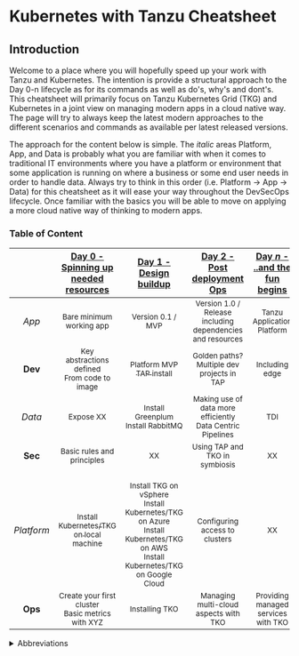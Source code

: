 # Kubernetes with Tanzu Cheatsheet

## Introduction
Welcome to a place where you will hopefully speed up your work with Tanzu and Kubernetes. The intention is provide a structural approach to the Day 0-n lifecycle as for its commands as well as do's, why's and dont's. This cheatsheet will primarily focus on Tanzu Kubernetes Grid (TKG) and Kubernetes in a joint view on managing modern apps in a cloud native way. The page will try to always keep the latest modern approaches to the different scenarios and commands as available per latest released versions.

The approach for the content below is simple. The *italic* areas Platform, App, and Data is probably what you are familiar with when it comes to traditional IT environments where you have a platform or environment that some application is running on where a business or some end user needs in order to handle data. Always try to think in this order (i.e. Platform -> App -> Data) for this cheatsheet as it will ease your way throughout the DevSecOps lifecycle. Once familiar with the basics you will be able to move on applying a more cloud native way of thinking to modern apps.

### Table of Content
| | [Day 0 - Spinning up needed resources](Day%200%20-%20Spinning%20up%20needed%20resources) | [Day 1 - Design buildup](Day%201%20-%20Design%20buildup) | [Day 2 - Post deployment Ops](Day%202%20-%20Post%20deployment%20Ops)| [Day *n* - ..and the fun begins](Day%20n%20-%20Next%20steps) |
| :---: | :---: | :---: | :---: | :---: |
| *App* | <sub>Bare minimum working app</sub> | <sub>Version 0.1 / MVP</sub> | <sub>Version 1.0 / Release including dependencies and resources</sub> | <sub>Tanzu Application Platform</sub> |
| **Dev** | <sub>Key abstractions defined<br />From code to image</sub> | <sub>Platform MVP</sub><br />[<sub>TAP install</sub>](Day%201%20-%20Design%20buildup/TAP%20install) | <sub>Golden paths?<br />Multiple dev projects in TAP</sub> | <sub>Including edge</sub> |
| *Data* | <sub>Expose XX</sub>  |  <sub>Install Greenplum<br />Install RabbitMQ</sub> | <sub>Making use of data more efficiently<br />Data Centric Pipelines</sub>  | <sub>TDI</sub> |
| **Sec** | <sub>Basic rules and principles</sub>  | <sub>XX</sub>  |  <sub>Using TAP and TKO in symbiosis</sub> | <sub>XX</sub> |
| *Platform* | [<sub>Install Kubernetes/TKG on local machine</sub>](Day%200%20-%20Spinning%20up%20needed%20resources/Local%20Kubernetes) | <sub><br /> Install TKG on vSphere <br /> Install Kubernetes/TKG on Azure <br /> Install Kubernetes/TKG on AWS <br /> Install Kubernetes/TKG on Google Cloud </sub>  |  <sub>Configuring access to clusters</sub> | <sub>XX</sub> |
| **Ops** | <sub>Create your first cluster<br />Basic metrics with XYZ</sub>  | <sub>Installing TKO</sub>  | <sub>Managing multi-cloud aspects with TKO</sub>  | <sub>Providing managed services with TKO</sub> |

<details><summary>Abbreviations</summary>
<p>
  <ul>
    <li><i>DevSecOps</i> - Development Security Operations for XX</li>
    <li><i>MVP</i> - Minimal Viable Product</li>
    <li><i>TAP</i> - Tanzu Application Platform</li>
    <li><i>TKG</i> - Tanzu Kubernetes Grid</li>
    <li><i>TKO</i> - Tanzu for Kubernetes Operations</li>
  </ul>
    </p>
</details>

